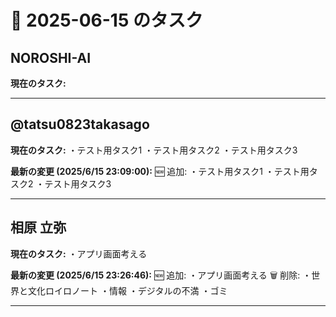 # 📅 2025-06-15 のタスク

## NOROSHI-AI

**現在のタスク:**

---

## @tatsu0823takasago

**現在のタスク:**
・テスト用タスク1
・テスト用タスク2
・テスト用タスク3

**最新の変更 (2025/6/15 23:09:00):**
🆕 追加:
・テスト用タスク1
・テスト用タスク2
・テスト用タスク3

---

## 相原 立弥

**現在のタスク:**
・アプリ画面考える

**最新の変更 (2025/6/15 23:26:46):**
🆕 追加:
・アプリ画面考える
🗑️ 削除:
・世界と文化ロイロノート
・情報
・デジタルの不満
・ゴミ

---

